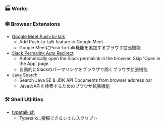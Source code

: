 ###  🏭 Works

### 🕸️ Browser Extensions
- [Google Meet Push-to-talk](https://gist.github.com/mohno007/d4947babdfad47b2fd4cd5e68e798cd1)  
    - Add Push-to-talk feature to Google Meet
    - Google MeetにPush-to-talk機能を追加するブラウザ拡張機能
- [Slack Permalink Auto Redirect](https://gist.github.com/mohno007/2622041668bbf4785b03a9072e59414a)
    - Automatically open the Slack permalink in the browser. Skip 'Open in the App' page.
    - 自動的にSlackのパーマリンクをブラウザで開くブラウザ拡張機能
- [Java Search](https://gist.github.com/mohno007/50a234f3b401e386583274f47f4e12aa)
    - Search Java SE & JDK API Documents from browser address bar
    - JavaのAPIを検索するためのブラウザ拡張機能

### 🛠️ Shell Utilities
- [typetalk.sh](https://github.com/mohno007/typetalk.sh)  
    - Typetalkに投稿できるシェルスクリプト

<!--
**mohno007/mohno007** is a ✨ _special_ ✨ repository because its `README.md` (this file) appears on your GitHub profile.

Here are some ideas to get you started:

- 🔭 I’m currently working on ...
- 🌱 I’m currently learning ...
- 👯 I’m looking to collaborate on ...
- 🤔 I’m looking for help with ...
- 💬 Ask me about ...
- 📫 How to reach me: ...
- 😄 Pronouns: ...
- ⚡ Fun fact: ...
-->
